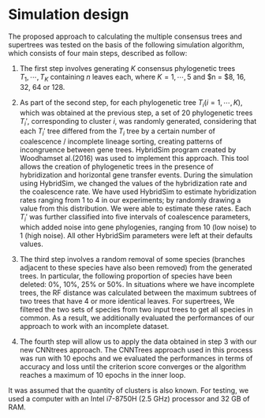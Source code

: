 # Simulation design
The proposed approach to calculating the multiple consensus trees and supertrees was tested on the basis of the following simulation algorithm, which consists of four main steps, described as follow:

1. The first step involves generating $K$ consensus phylogenetic trees $T_1, \cdots, T_K$ containing $n$ leaves each, where $K = 1, \cdots, 5$ and $n = $8, 16, 32, 64 or 128.


2. As part of the second step, for each phylogenetic tree $T_\textit{i} (\textit{i} = 1, \cdots, K)$, which was obtained at the previous step, a set of 20 phylogenetic trees $T_\textit{i}'$, corresponding to cluster $\textit{i}$, was randomly generated, considering that each $T_\textit{i}'$ tree differed from the $T_i$ tree by a certain number of coalescence / incomplete lineage sorting, creating patterns of incongruence between gene trees. HybridSim program created by Woodhamset al.(2016) was used to implement this approach. This tool allows the creation of phylogenetic trees in the presence of hybridization and horizontal gene transfer events. During the simulation using HybridSim, we changed the values of the hybridization rate and the coalescence rate. We have used HybridSim to estimate hybridization rates ranging from 1 to 4 in our experiments; by randomly drawing a value from this distribution. We were able to estimate these rates.  Each $T_i'$ was further classified into five intervals of coalescence parameters, which added noise into gene phylogenies, ranging from 10 (low noise) to 1 (high noise). All other HybridSim parameters were left at their defaults values. 


3. The third step involves a random removal of some species (branches adjacent to these species have also been removed) from the generated trees. In particular, the following proportion of species have been deleted: $0\%$, $10\%$, $25\%$ or $50\%$. In situations where we have incomplete trees, the RF distance was calculated between the maximum subtrees of two trees that have 4 or more identical leaves. For supertrees, We filtered the two sets of species from two input trees to get all species in common. As a result, we additionally evaluated the performances of our approach to work with an incomplete dataset. 


4. The fourth step will allow us to apply the data obtained in step 3 with our new CNNtrees approach. The CNNTrees approach used in this process was run with 10 epochs and we evaluated the performances in terms of accuracy and loss until the criterion score converges or the algorithm reaches a maximum of 10 epochs in the inner loop.



It was assumed that the quantity of clusters is also known. For testing, we used a computer with an Intel i7-8750H (2.5 GHz) processor and 32 GB of RAM.
